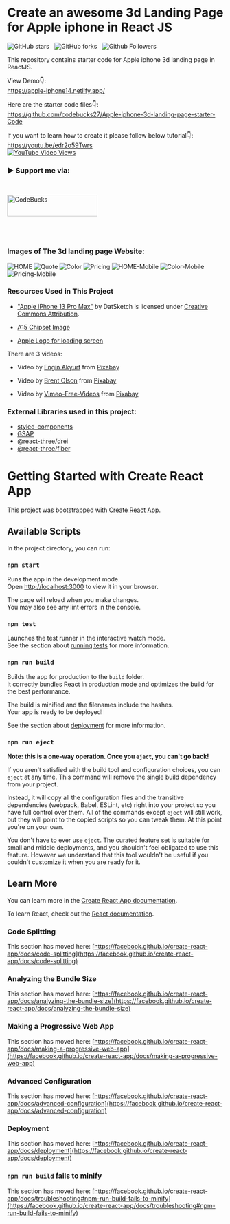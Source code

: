 # Create an awesome 3d Landing Page for Apple iphone in React JS

![GitHub stars](https://img.shields.io/github/stars/codebucks27/Apple-iphone-3d-landing-page-starter-Code?style=social&logo=ApacheSpark&label=Stars&maxAge=2592000)&nbsp;&nbsp;
![GitHub forks](https://img.shields.io/github/forks/codebucks27/Apple-iphone-3d-landing-page-starter-Code?style=social&logo=KashFlow)&nbsp;&nbsp;
![Github Followers](https://img.shields.io/github/followers/codebucks27.svg?style=social&label=Follow&maxAge=2592000)&nbsp;&nbsp;<br />

This repository contains starter code for Apple iphone 3d landing page in ReactJS. <br />

View Demo👇: <br />
https://apple-iphone14.netlify.app/ <br />

Here are the starter code files👇: <br />
https://github.com/codebucks27/Apple-iphone-3d-landing-page-starter-Code <br />

If you want to learn how to create it please follow below tutorial👇: <br />
https://youtu.be/edr2o59Twrs <br />
[![YouTube Video Views](https://img.shields.io/youtube/views/edr2o59Twrs?style=social)](https://youtu.be/edr2o59Twrs)<br />

<h3 align="left">▶ Support me via:</h3><br />
<p><a href="https://www.buymeacoffee.com/CodeBucks"> <img  src="https://www.buymeacoffee.com/assets/img/guidelines/download-assets-sm-1.svg" height="50" width="210" alt="CodeBucks" ></img></a></p><br><br>

### Images of The 3d landing page Website:

![HOME](https://github.com/codebucks27/Apple-iphone-3d-landing-page-starter-Code/blob/main/website-images/Hero-section-desktop.png)
![Quote](https://github.com/codebucks27/Apple-iphone-3d-landing-page-starter-Code/blob/main/website-images/Quote.png)
![Color](https://github.com/codebucks27/Apple-iphone-3d-landing-page-starter-Code/blob/main/website-images/Color-section.png)
![Pricing](https://github.com/codebucks27/Apple-iphone-3d-landing-page-starter-Code/blob/main/website-images/Pricing%20Section.png)
![HOME-Mobile](https://github.com/codebucks27/Apple-iphone-3d-landing-page-starter-Code/blob/main/website-images/Hero-section-mobile.png)
![Color-Mobile](https://github.com/codebucks27/Apple-iphone-3d-landing-page-starter-Code/blob/main/website-images/Color-section-mobile.png)
![Pricing-Mobile](https://github.com/codebucks27/Apple-iphone-3d-landing-page-starter-Code/blob/main/website-images/Pricing%20Section-mobile.png)

### Resources Used in This Project

- ["Apple iPhone 13 Pro Max"](https://skfb.ly/o7nDN) by DatSketch is licensed under [Creative Commons Attribution](http://creativecommons.org/licenses/by/4.0/). <br />

- [A15 Chipset Image](https://wccftech.com/a15-bionic-underclocked-cpu-new-gpu-configurations-and-more-details-not-shared/) <br/>

- [Apple Logo for loading screen](https://www.iconfinder.com/icons/104447/apple_logo_icon)

There are 3 videos:

- Video by <a href="https://pixabay.com/users/engin_akyurt-3656355/?utm_source=link-attribution&amp;utm_medium=referral&amp;utm_campaign=video&amp;utm_content=21536">Engin Akyurt</a> from <a href="https://pixabay.com//?utm_source=link-attribution&amp;utm_medium=referral&amp;utm_campaign=video&amp;utm_content=21536">Pixabay</a> <br />

- Video by <a href="https://pixabay.com/users/helix_games-17997136/?utm_source=link-attribution&amp;utm_medium=referral&amp;utm_campaign=video&amp;utm_content=49791">Brent Olson</a> from <a href="https://pixabay.com//?utm_source=link-attribution&amp;utm_medium=referral&amp;utm_campaign=video&amp;utm_content=49791">Pixabay</a> <br />

- Video by <a href="https://pixabay.com/users/vimeo-free-videos-1283884/?utm_source=link-attribution&amp;utm_medium=referral&amp;utm_campaign=video&amp;utm_content=699">Vimeo-Free-Videos</a> from <a href="https://pixabay.com//?utm_source=link-attribution&amp;utm_medium=referral&amp;utm_campaign=video&amp;utm_content=699">Pixabay</a> <br />

### External Libraries used in this project:

- [styled-components](https://styled-components.com/docs/advanced) <br />
- [GSAP](https://greensock.com/gsap/) <br />
- [@react-three/drei](https://www.npmjs.com/package/@react-three/drei) <br />
- [@react-three/fiber](https://www.npmjs.com/package/@react-three/fiber) <br />

# Getting Started with Create React App

This project was bootstrapped with [Create React App](https://github.com/facebook/create-react-app).

## Available Scripts

In the project directory, you can run:

### `npm start`

Runs the app in the development mode.\
Open [http://localhost:3000](http://localhost:3000) to view it in your browser.

The page will reload when you make changes.\
You may also see any lint errors in the console.

### `npm test`

Launches the test runner in the interactive watch mode.\
See the section about [running tests](https://facebook.github.io/create-react-app/docs/running-tests) for more information.

### `npm run build`

Builds the app for production to the `build` folder.\
It correctly bundles React in production mode and optimizes the build for the best performance.

The build is minified and the filenames include the hashes.\
Your app is ready to be deployed!

See the section about [deployment](https://facebook.github.io/create-react-app/docs/deployment) for more information.

### `npm run eject`

**Note: this is a one-way operation. Once you `eject`, you can't go back!**

If you aren't satisfied with the build tool and configuration choices, you can `eject` at any time. This command will remove the single build dependency from your project.

Instead, it will copy all the configuration files and the transitive dependencies (webpack, Babel, ESLint, etc) right into your project so you have full control over them. All of the commands except `eject` will still work, but they will point to the copied scripts so you can tweak them. At this point you're on your own.

You don't have to ever use `eject`. The curated feature set is suitable for small and middle deployments, and you shouldn't feel obligated to use this feature. However we understand that this tool wouldn't be useful if you couldn't customize it when you are ready for it.

## Learn More

You can learn more in the [Create React App documentation](https://facebook.github.io/create-react-app/docs/getting-started).

To learn React, check out the [React documentation](https://reactjs.org/).

### Code Splitting

This section has moved here: [https://facebook.github.io/create-react-app/docs/code-splitting](https://facebook.github.io/create-react-app/docs/code-splitting)

### Analyzing the Bundle Size

This section has moved here: [https://facebook.github.io/create-react-app/docs/analyzing-the-bundle-size](https://facebook.github.io/create-react-app/docs/analyzing-the-bundle-size)

### Making a Progressive Web App

This section has moved here: [https://facebook.github.io/create-react-app/docs/making-a-progressive-web-app](https://facebook.github.io/create-react-app/docs/making-a-progressive-web-app)

### Advanced Configuration

This section has moved here: [https://facebook.github.io/create-react-app/docs/advanced-configuration](https://facebook.github.io/create-react-app/docs/advanced-configuration)

### Deployment

This section has moved here: [https://facebook.github.io/create-react-app/docs/deployment](https://facebook.github.io/create-react-app/docs/deployment)

### `npm run build` fails to minify

This section has moved here: [https://facebook.github.io/create-react-app/docs/troubleshooting#npm-run-build-fails-to-minify](https://facebook.github.io/create-react-app/docs/troubleshooting#npm-run-build-fails-to-minify)
